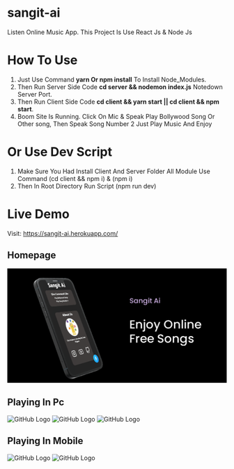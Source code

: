 # sangit-ai

Listen Online Music App. This Project Is Use React Js & Node Js

# How To Use

1. Just Use Command **yarn Or npm install** To Install Node_Modules.
2. Then Run Server Side Code **cd server && nodemon index.js** Notedown Server Port.
3. Then Run Client Side Code **cd client && yarn start || cd client && npm start**.
4. Boom Site Is Running. Click On Mic & Speak Play Bollywood Song Or Other song, Then Speak Song Number 2 Just Play Music And Enjoy

# Or Use Dev Script

1. Make Sure You Had Install Client And Server Folder All Module Use Command (cd client && npm i) & (npm i)
2. Then In Root Directory Run Script (npm run dev)

# Live Demo

Visit: https://sangit-ai.herokuapp.com/

## Homepage

![GitHub Logo](/screenshots/full.png)

## Playing In Pc

![GitHub Logo](/screenshots/1.jpeg)
![GitHub Logo](/screenshots/2.jpeg)
![GitHub Logo](/screenshots/3.jpeg)

## Playing In Mobile

![GitHub Logo](/screenshots/4.jpeg)
![GitHub Logo](/screenshots/5.jpeg)

